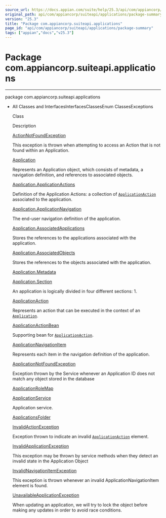 ```yaml
---
source_url: https://docs.appian.com/suite/help/25.3/api/com/appiancorp/suiteapi/applications/package-summary.html
original_path: api/com/appiancorp/suiteapi/applications/package-summary.html
version: "25.3"
title: "Package com.appiancorp.suiteapi.applications"
page_id: "api/com/appiancorp/suiteapi/applications/package-summary"
tags: ["appian","docs","v25.3"]
---
```



# Package com.appiancorp.suiteapi.applications

* * *

package com.appiancorp.suiteapi.applications

-   All Classes and InterfacesInterfacesClassesEnum ClassesExceptions

    Class

    Description

    [ActionNotFoundException](ActionNotFoundException.html "class in com.appiancorp.suiteapi.applications")

    This exception is thrown when attempting to access an Action that is not found within an Application.

    [Application](Application.html "class in com.appiancorp.suiteapi.applications")

    Represents an Application object, which consists of metadata, a navigation definition, and references to associated objects.

    [Application.ApplicationActions](Application.ApplicationActions.html "class in com.appiancorp.suiteapi.applications")

    Definition of the Application Actions: a collection of [`ApplicationAction`](ApplicationAction.html "class in com.appiancorp.suiteapi.applications") associated to the application.

    [Application.ApplicationNavigation](Application.ApplicationNavigation.html "class in com.appiancorp.suiteapi.applications")

    The end-user navigation definition of the application.

    [Application.AssociatedApplications](Application.AssociatedApplications.html "class in com.appiancorp.suiteapi.applications")

    Stores the references to the applications associated with the application.

    [Application.AssociatedObjects](Application.AssociatedObjects.html "class in com.appiancorp.suiteapi.applications")

    Stores the references to the objects associated with the application.

    [Application.Metadata](Application.Metadata.html "enum class in com.appiancorp.suiteapi.applications")

    [Application.Section](Application.Section.html "enum class in com.appiancorp.suiteapi.applications")

    An application is logically divided in four different sections: 1.

    [ApplicationAction](ApplicationAction.html "class in com.appiancorp.suiteapi.applications")

    Represents an action that can be executed in the context of an [`Application`](Application.html "class in com.appiancorp.suiteapi.applications").

    [ApplicationActionBean](ApplicationActionBean.html "class in com.appiancorp.suiteapi.applications")

    Supporting bean for [`ApplicationAction`](ApplicationAction.html "class in com.appiancorp.suiteapi.applications").

    [ApplicationNavigationItem](ApplicationNavigationItem.html "class in com.appiancorp.suiteapi.applications")

    Represents each item in the navigation definition of the application.

    [ApplicationNotFoundException](ApplicationNotFoundException.html "class in com.appiancorp.suiteapi.applications")

    Exception thrown by the Service whenever an Application ID does not match any object stored in the database

    [ApplicationRoleMap](ApplicationRoleMap.html "class in com.appiancorp.suiteapi.applications")

    [ApplicationService](ApplicationService.html "interface in com.appiancorp.suiteapi.applications")

    Application service.

    [ApplicationsFolder](ApplicationsFolder.html "class in com.appiancorp.suiteapi.applications")

    [InvalidActionException](InvalidActionException.html "class in com.appiancorp.suiteapi.applications")

    Exception thrown to indicate an invalid [`ApplicationAction`](ApplicationAction.html "class in com.appiancorp.suiteapi.applications") element.

    [InvalidApplicationException](InvalidApplicationException.html "class in com.appiancorp.suiteapi.applications")

    This exception may be thrown by service methods when they detect an invalid state in the Application Object

    [InvalidNavigationItemException](InvalidNavigationItemException.html "class in com.appiancorp.suiteapi.applications")

    This exception is thrown whenever an invalid ApplicationNavigationItem element is found.

    [UnavailableApplicationException](UnavailableApplicationException.html "class in com.appiancorp.suiteapi.applications")

    When updating an application, we will try to lock the object before making any updates in order to avoid race conditions.